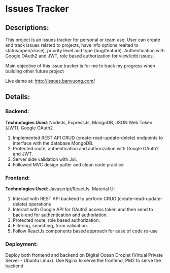 # Issues Tracker

## Descriptions:
This project is an issues tracker for personal or team use. User can create and track issues related to projects, have info options realted to status(open/close), priority level and type (bug/feature). Authentication with Google OAuth2 and JWT, role based authorization for view/edit issues.

Main objective of this issue tracker is for me to track my progress when building other future project

Live demo at: http://issues.banvuong.com/

## Details:

### Backend:

**Technologies Used**: NodeJs, ExpressJs, MongoDB, JSON Web Token (JWT), Google OAuth2

1. Implemented REST API CRUD (create-read-update-delete) endpoints to interface with the database MongoDB.
2. Protected route, authentication and authorization with Google OAuth2 and JWT.
3. Server side validation with Joi.
4. Followed MVC design patter and clean code practice

### Frontend:

**Technologies Used**: Javascript/ReactJs, Material UI

1. Interact with REST API backend to perform CRUD (create-read-update-delete) operations
2. Interact with Google API for OAuth2 access token and then send to back-end for authentication and authoriation.
3. Protected route, role based authorization.
4. Filtering, searching, form validation.
5. Follow ReactJs components based approach for ease of code re-use

### Deployment:

Deploy both frontend and backend on Digital Ocean Droplet (Virtual Private Server - Ubuntu Linux). Use Nginx to serve the frontend, PM2 to serve the backend.
